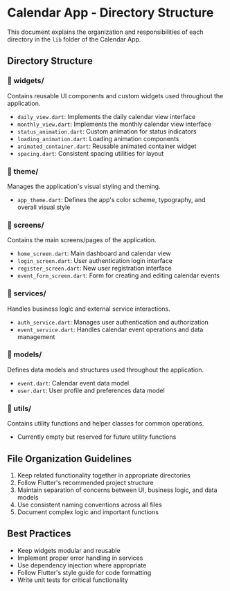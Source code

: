 # Calendar App - Directory Structure

This document explains the organization and responsibilities of each directory in the `lib` folder of the Calendar App.

## Directory Structure

### 📁 widgets/
Contains reusable UI components and custom widgets used throughout the application.
- `daily_view.dart`: Implements the daily calendar view interface
- `monthly_view.dart`: Implements the monthly calendar view interface
- `status_animation.dart`: Custom animation for status indicators
- `loading_animation.dart`: Loading animation components
- `animated_container.dart`: Reusable animated container widget
- `spacing.dart`: Consistent spacing utilities for layout

### 📁 theme/
Manages the application's visual styling and theming.
- `app_theme.dart`: Defines the app's color scheme, typography, and overall visual style

### 📁 screens/
Contains the main screens/pages of the application.
- `home_screen.dart`: Main dashboard and calendar view
- `login_screen.dart`: User authentication login interface
- `register_screen.dart`: New user registration interface
- `event_form_screen.dart`: Form for creating and editing calendar events

### 📁 services/
Handles business logic and external service interactions.
- `auth_service.dart`: Manages user authentication and authorization
- `event_service.dart`: Handles calendar event operations and data management

### 📁 models/
Defines data models and structures used throughout the application.
- `event.dart`: Calendar event data model
- `user.dart`: User profile and preferences data model

### 📁 utils/
Contains utility functions and helper classes for common operations.
- Currently empty but reserved for future utility functions

## File Organization Guidelines

1. Keep related functionality together in appropriate directories
2. Follow Flutter's recommended project structure
3. Maintain separation of concerns between UI, business logic, and data models
4. Use consistent naming conventions across all files
5. Document complex logic and important functions

## Best Practices

- Keep widgets modular and reusable
- Implement proper error handling in services
- Use dependency injection where appropriate
- Follow Flutter's style guide for code formatting
- Write unit tests for critical functionality 